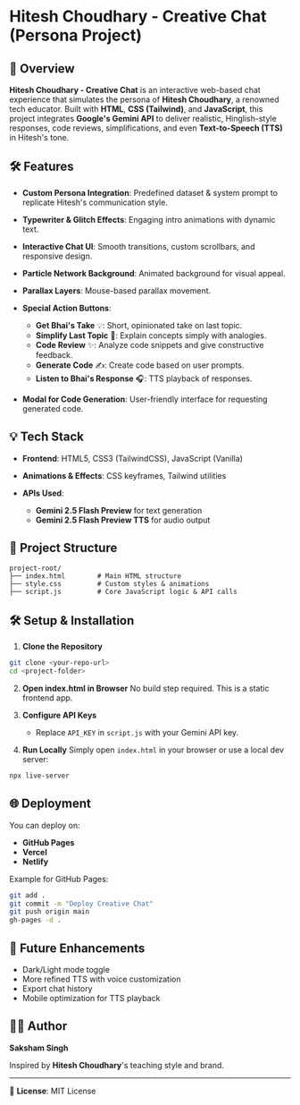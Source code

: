 # Hitesh Choudhary - Creative Chat (Persona Project)

## 🔄 Overview

**Hitesh Choudhary - Creative Chat** is an interactive web-based chat experience that simulates the persona of **Hitesh Choudhary**, a renowned tech educator. Built with **HTML**, **CSS (Tailwind)**, and **JavaScript**, this project integrates **Google's Gemini API** to deliver realistic, Hinglish-style responses, code reviews, simplifications, and even **Text-to-Speech (TTS)** in Hitesh's tone.

## 🛠️ Features

* **Custom Persona Integration**: Predefined dataset & system prompt to replicate Hitesh's communication style.
* **Typewriter & Glitch Effects**: Engaging intro animations with dynamic text.
* **Interactive Chat UI**: Smooth transitions, custom scrollbars, and responsive design.
* **Particle Network Background**: Animated background for visual appeal.
* **Parallax Layers**: Mouse-based parallax movement.
* **Special Action Buttons**:

  * **Get Bhai's Take** 💡: Short, opinionated take on last topic.
  * **Simplify Last Topic** 🧠: Explain concepts simply with analogies.
  * **Code Review** ✨: Analyze code snippets and give constructive feedback.
  * **Generate Code** ✍️: Create code based on user prompts.
  * **Listen to Bhai's Response** 🎧: TTS playback of responses.
* **Modal for Code Generation**: User-friendly interface for requesting generated code.

## 💡 Tech Stack

* **Frontend**: HTML5, CSS3 (TailwindCSS), JavaScript (Vanilla)
* **Animations & Effects**: CSS keyframes, Tailwind utilities
* **APIs Used**:

  * **Gemini 2.5 Flash Preview** for text generation
  * **Gemini 2.5 Flash Preview TTS** for audio output

## 📝 Project Structure

```
project-root/
├── index.html        # Main HTML structure
├── style.css         # Custom styles & animations
├── script.js         # Core JavaScript logic & API calls
```

## 🛠️ Setup & Installation

1. **Clone the Repository**

```bash
git clone <your-repo-url>
cd <project-folder>
```

2. **Open index.html in Browser**
   No build step required. This is a static frontend app.

3. **Configure API Keys**

   * Replace `API_KEY` in `script.js` with your Gemini API key.

4. **Run Locally**
   Simply open `index.html` in your browser or use a local dev server:

```bash
npx live-server
```

## 🌐 Deployment

You can deploy on:

* **GitHub Pages**
* **Vercel**
* **Netlify**

Example for GitHub Pages:

```bash
git add .
git commit -m "Deploy Creative Chat"
git push origin main
gh-pages -d .
```

## 🌟 Future Enhancements

* Dark/Light mode toggle
* More refined TTS with voice customization
* Export chat history
* Mobile optimization for TTS playback

## 👨‍💻 Author

**Saksham Singh**

Inspired by **Hitesh Choudhary**'s teaching style and brand.

---

📁 **License**: MIT License
